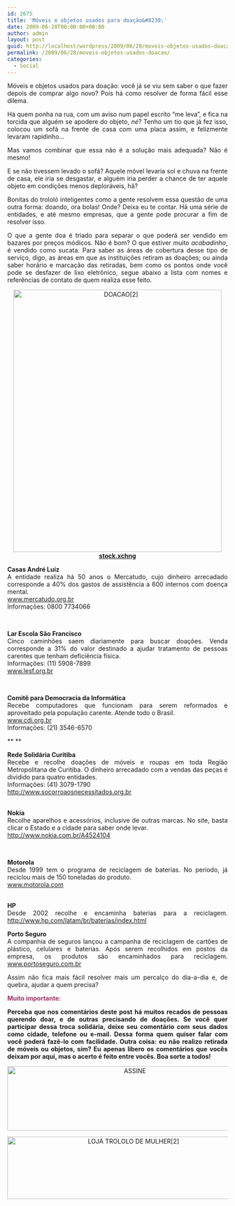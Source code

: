 ```yaml
---
id: 2675
title: 'Móveis e objetos usados para doação&#8230;'
date: 2009-06-28T00:00:00+00:00
author: admin
layout: post
guid: http://localhost/wordpress/2009/06/28/moveis-objetos-usados-doacao/
permalink: /2009/06/28/moveis-objetos-usados-doacao/
categories:
  - Social
---
```

<p style="text-align: justify;">
  Móveis e objetos usados para doação: você já se viu sem saber o que fazer depois de comprar algo novo? Pois há como resolver de forma fácil esse dilema.
</p>

<p style="text-align: justify;">
  Há quem ponha na rua, com um aviso num papel escrito “me leva”, e fica na torcida que alguém se apodere do objeto, <em>né</em>? Tenho um tio que já fez isso, colocou um sofá na frente de casa com uma placa assim, e felizmente levaram rapidinho…
</p>

<p style="text-align: justify;">
  Mas vamos combinar que essa não é a solução mais adequada? Não é mesmo!
</p>

<p style="text-align: justify;">
  E se não tivessem levado o sofá? Aquele móvel levaria sol e chuva na frente de casa, ele iria se desgastar, e alguém iria perder a chance de ter aquele objeto em condições menos deploráveis, hã?
</p>

<p style="text-align: justify;">
  Bonitas do trololó inteligentes como a gente resolvem essa questão de uma outra forma: doando, ora bolas! Onde? Deixa eu te contar. Há uma série de entidades, e até mesmo empresas, que a gente pode procurar a fim de resolver isso.
</p>

<p style="text-align: justify;">
  O que a gente doa é triado para separar o que poderá ser vendido em bazares por preços módicos. Não é bom? O que estiver muito <em>acabadinho</em>, é vendido como sucata. Para saber as áreas de cobertura desse tipo de serviço, digo, as áreas em que as instituições retiram as doações; ou ainda saber horário e marcação das retiradas, bem como os pontos onde você pode se desfazer de lixo eletrônico, segue abaixo a lista com nomes e referências de contato de quem realiza esse feito.
</p>

<p align="center">
  <a href="http://www.trololodemulher.com.br/blog/wp-content/uploads/2014/06/DOACAO2.jpg"><img class="alignnone size-full wp-image-10078" src="http://www.trololodemulher.com.br/blog/wp-content/uploads/2014/06/DOACAO2.jpg" alt="DOACAO[2]" width="476" height="600" /></a><br /> <strong><a href="http://www.sxc.hu/" target="_blank">stock.xchng</a></strong>
</p>

<p style="text-align: justify;">
  <strong>Casas André Luiz</strong><br /> A entidade realiza há 50 anos o Mercatudo, cujo dinheiro arrecadado corresponde a 40% dos gastos de assistência a 600 internos com doença mental.<br /> <a href="http://www.mercatudo.org.br">www.mercatudo.org.br</a><br /> Informações: 0800 7734066
</p>

<p style="text-align: justify;">
  <strong> </strong>
</p>

<p style="text-align: justify;">
  <strong>Lar Escola São Francisco</strong><br /> Cinco caminhões saem diariamente para buscar doações. Venda corresponde a 31% do valor destinado a ajudar tratamento de pessoas carentes que tenham deficiência física.<br /> Informações: (11) 5908-7899<br /> <a href="http://www.lesf.org.br">www.lesf.org.br</a>
</p>

<p style="text-align: justify;">
  <strong> </strong>
</p>

<p style="text-align: justify;">
  <strong>Comitê para Democracia da Informática</strong><br /> Recebe computadores que funcionam para serem reformados e aproveitado pela população carente. Atende todo o Brasil.<br /> <a href="http://www.cdi.org.br">www.cdi.org.br</a><br /> Informações: (21) 3546-6570
</p>

** **

<p style="text-align: justify;">
  <strong>Rede Solidária Curitiba</strong><br /> Recebe e recolhe doações de móveis e roupas em toda Região Metropolitana de Curitiba. O dinheiro arrecadado com a vendas das peças é dividido para quatro entidades.<br /> Informações: (41) 3079-1790<br /> <a href="http://www.socorroaosnecessitados.org.br">http://www.socorroaosnecessitados.org.br</a><br /> <strong> </strong>
</p>

<p style="text-align: justify;">
  <strong>Nokia</strong><br /> Recolhe aparelhos e acessórios, inclusive de outras marcas. No site, basta clicar o Estado e a cidade para saber onde levar.<br /> <a href="http://www.nokia.com.br/A4524104">http://www.nokia.com.br/A4524104</a>
</p>

<p style="text-align: justify;">
  <strong> </strong>
</p>

<p style="text-align: justify;">
  <strong>Motorola</strong><br /> Desde 1999 tem o programa de reciclagem de baterias. No período, já reciclou mais de 150 toneladas do produto.<br /> <a href="http://www.motorola.com">www.motorola.com</a><br /> <strong> </strong>
</p>

<p style="text-align: justify;">
  <strong>HP</strong><br /> Desde 2002 recolhe e encaminha baterias para a reciclagem. <a href="http://www.hp.com/latam/br/baterias/index.html">http://www.hp.com/latam/br/baterias/index.html</a>
</p>

<p style="text-align: justify;">
  <strong>Porto Seguro</strong><br /> A companhia de seguros lançou a campanha de reciclagem de cartões de plástico, celulares e baterias. Após serem recolhidos em postos da empresa, os produtos são encaminhados para reciclagem. <a href="http://www.portoseguro.com.br">www.portoseguro.com.br</a>
</p>

<p style="text-align: justify;">
  Assim não fica mais fácil resolver mais um percalço do dia-a-dia e, de quebra, ajudar a quem precisa?
</p>

<p style="text-align: justify;">
  <span style="color: #993366;"><strong>Muito importante:</strong></span>
</p>

<p style="text-align: justify;">
  <strong>Perceba que nos comentários deste post há muitos recados de pessoas querendo doar, e de outras precisando de doações. Se você quer participar dessa troca solidária, deixe seu comentário com seus dados como cidade, telefone ou e-mail. Dessa forma quem quiser falar com você poderá fazê-lo com facilidade. Outra coisa: eu não realizo retirada de móveis ou objetos, sim? Eu apenas libero os comentários que vocês deixam por aqui, mas o acerto é feito entre vocês. Boa sorte a todos!</strong>
</p>

<p align="center">
  <a href="http://feedburner.google.com/fb/a/mailverify?uri=blogbichafemea&loc=pt_BR" target="_blank"><img class="alignnone size-full wp-image-14011" src="http://www.trololodemulher.com.br/blog/wp-content/uploads/2017/08/ASSINE.jpg" alt="ASSINE" width="568" height="147" /></a>
</p>

<p align="center">
  <a href="http://loja.trololodemulher.com.br/" target="_blank"><img class="alignnone wp-image-14333 size-full" src="http://www.trololodemulher.com.br/blog/wp-content/uploads/2017/10/LOJA-TROLOLO-DE-MULHER2.png" alt="LOJA TROLOLO DE MULHER[2]" width="561" height="143" /></a>
</p>